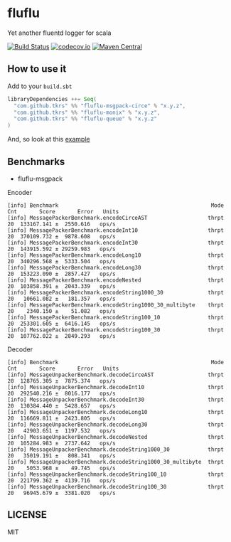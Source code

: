 # fluflu
Yet another fluentd logger for scala

[![Build Status](https://travis-ci.org/tkrs/fluflu.svg?branch=master)](https://travis-ci.org/tkrs/fluflu)
[![codecov.io](http://codecov.io/github/tkrs/fluflu/coverage.svg?branch=master)](http://codecov.io/github/tkrs/fluflu?branch=master)
[![Maven Central](https://maven-badges.herokuapp.com/maven-central/com.github.tkrs/fluflu-core_2.12/badge.svg)](https://maven-badges.herokuapp.com/maven-central/com.github.tkrs/fluflu-core_2.12)

## How to use it

Add to your `build.sbt`

```scala
libraryDependencies ++= Seq(
  "com.github.tkrs" %% "fluflu-msgpack-circe" % "x.y.z",
  "com.github.tkrs" %% "fluflu-monix" % "x.y.z",
  "com.github.tkrs" %% "fluflu-queue" % "x.y.z"
)
```

And, so look at this [example](https://github.com/tkrs/fluflu/tree/master/modules/examples/src/main/scala)

## Benchmarks

- fluflu-msgpack

Encoder

```
[info] Benchmark                                                Mode  Cnt       Score       Error   Units
[info] MessagePackerBenchmark.encodeCirceAST                   thrpt   20  133167.141 ±  2550.616   ops/s
[info] MessagePackerBenchmark.encodeInt10                      thrpt   20  370109.732 ±  9878.608   ops/s
[info] MessagePackerBenchmark.encodeInt30                      thrpt   20  143915.592 ± 29259.983   ops/s
[info] MessagePackerBenchmark.encodeLong10                     thrpt   20  340296.568 ±  5333.504   ops/s
[info] MessagePackerBenchmark.encodeLong30                     thrpt   20  153223.090 ±  2857.427   ops/s
[info] MessagePackerBenchmark.encodeNested                     thrpt   20  103858.391 ±  2043.339   ops/s
[info] MessagePackerBenchmark.encodeString1000_30              thrpt   20   10661.082 ±   181.357   ops/s
[info] MessagePackerBenchmark.encodeString1000_30_multibyte    thrpt   20    2340.150 ±    51.082   ops/s
[info] MessagePackerBenchmark.encodeString100_10               thrpt   20  253301.605 ±  6416.145   ops/s
[info] MessagePackerBenchmark.encodeString100_30               thrpt   20  107762.022 ±  2849.293   ops/s
```

Decoder

```
[info] Benchmark                                                Mode  Cnt       Score       Error   Units
[info] MessageUnpackerBenchmark.decodeCirceAST                 thrpt   20  128765.305 ±  7875.374   ops/s
[info] MessageUnpackerBenchmark.decodeInt10                    thrpt   20  292540.216 ±  8016.177   ops/s
[info] MessageUnpackerBenchmark.decodeInt30                    thrpt   20  130384.440 ±  5428.657   ops/s
[info] MessageUnpackerBenchmark.decodeLong10                   thrpt   20  116669.811 ±  2423.805   ops/s
[info] MessageUnpackerBenchmark.decodeLong30                   thrpt   20   42903.651 ±  1197.532   ops/s
[info] MessageUnpackerBenchmark.decodeNested                   thrpt   20  105284.983 ±  2737.642   ops/s
[info] MessageUnpackerBenchmark.decodeString1000_30            thrpt   20   35019.191 ±   808.341   ops/s
[info] MessageUnpackerBenchmark.decodeString1000_30_multibyte  thrpt   20    5053.968 ±    49.745   ops/s
[info] MessageUnpackerBenchmark.decodeString100_10             thrpt   20  221799.362 ±  4139.716   ops/s
[info] MessageUnpackerBenchmark.decodeString100_30             thrpt   20   96945.679 ±  3381.020   ops/s
```

## LICENSE

MIT
